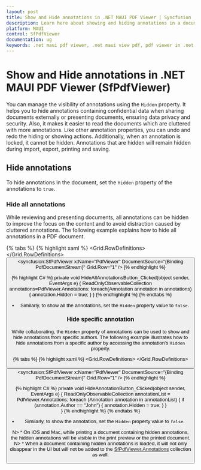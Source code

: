 ```yaml
---
layout: post
title: Show and Hide annotations in .NET MAUI PDF Viewer | Syncfusion
description: Learn here about showing and hiding annotations in a document in Syncfusion<sup>®</sup> .NET MAUI PDF Viewer (SfPdfViewer) control and more.
platform: MAUI
control: SfPdfViewer
documentation: ug
keywords: .net maui pdf viewer, .net maui view pdf, pdf viewer in .net maui, .net maui open pdf, maui pdf viewer, maui pdf view
---
```

# Show and Hide annotations in .NET MAUI PDF Viewer (SfPdfViewer)
 
You can manage the visibility of annotations using the `Hidden` property. It helps you to hide annotations containing confidential data when sharing documents externally or presenting documents, ensuring data privacy and security. Also, it makes it easier to read the documents which are cluttered with more annotations. Like other annotation properties, you can undo and redo the hiding or showing actions. Additionally, when an annotation is locked, it cannot be hidden. Annotations that are hidden will remain hidden during import, export, printing and saving.

## Hide annotations

To hide annotations in the document, set the `Hidden` property of the annotations to `true`.

### Hide all annotations 

While reviewing and presenting documents, all annotations can be hidden to improve the focus on the content and to avoid distraction caused by cluttered annotations. The following example explains how to hide all annotations in a PDF document. 

{% tabs %}
{% highlight xaml %}
<Grid> 
    <Grid.RowDefinitions> 
        <RowDefinition Height="Auto" /> 
        <RowDefinition Height="*" /> 
    </Grid.RowDefinitions> 
    <Button Text="HideAllAnnotations" Clicked="HideAllAnnotationButton_Clicked" VerticalOptions="Center" HorizontalOptions="Center" Grid.Row="0"/> 
    <syncfusion:SfPdfViewer x:Name="PdfViewer" DocumentSource="{Binding PdfDocumentStream}" Grid.Row="1" /> 
</Grid> 
{% endhighlight %}

{% highlight C# %}
private void HideAllAnnotationsButton_Clicked(object sender, EventArgs e) 
{ 
    ReadOnlyObservableCollection<Annotation> annotations=PdfViewer.Annotations; 
    foreach(Annotation annotation in annotations) 
    { 
        annotation.Hidden = true; 
    } 
} 
{% endhighlight %}
{% endtabs %}

* Similarly, to show all the annotations, set the `Hidden` property value to `false`.

### Hide specific annotation 

While collaborating, the `Hidden` property of annotations can be used to show and hide annotations from specific authors. The following example illustrates how to hide annotations from a specific author by accessing the annotation's `Hidden` property. 

{% tabs %}
{% highlight xaml %}
<Grid> 
    <Grid.RowDefinitions> 
        <RowDefinition Height="Auto" /> 
        <RowDefinition Height="*" /> 
    </Grid.RowDefinitions> 
    <Button Text="HideAnnotation" Clicked="HideAnnotationButton_Clicked" VerticalOptions="Center" HorizontalOptions="Center" Grid.Row="0"/> 
    <syncfusion:SfPdfViewer x:Name="PdfViewer" DocumentSource="{Binding PdfDocumentStream}" Grid.Row="1" /> 
</Grid> 
{% endhighlight %}

{% highlight C# %}
private void HideAnnotationButton_Clicked(object sender, EventArgs e) 
{ 
  ReadOnlyObservableCollection<Annotation> annotationList = PdfViewer.Annotations; 
  foreach (Annotation annotation in annotationList) 
  { 
     if (annotation.Author == "John") 
        { 
            annotation.Hidden = true; 
        } 
  }            
}
{% endhighlight %}
{% endtabs %}

* Similarly, to show the annotation, set the `Hidden` property value to `false`. 

N> * On iOS and Mac, while printing a document containing hidden annotations, the hidden annotations will be visible in the print preview or the printed document. 
N> * When a document containing hidden annotations is loaded, it will not only disappear in the UI but will not be added to the [SfPdfViewer.Annotations](https://help.syncfusion.com/cr/maui/Syncfusion.Maui.PdfViewer.SfPdfViewer.html#Syncfusion_Maui_PdfViewer_SfPdfViewer_Annotations) collection as well. 